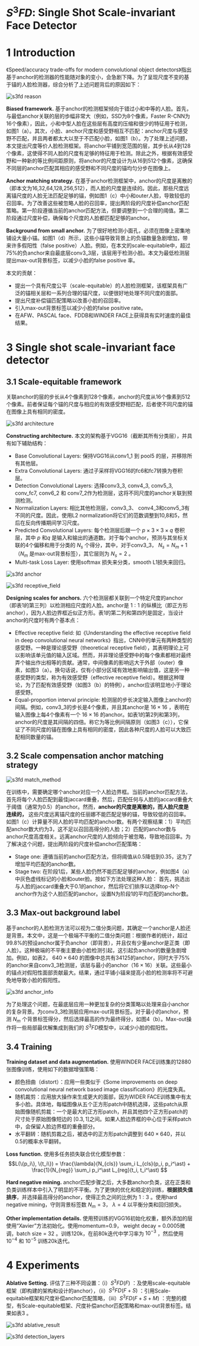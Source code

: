 $S^3FD$: Single Shot Scale-invariant Face Detector
=

# 1 Introduction
《Speed/accuracy trade-offs for modern convolutional object detectors》指出基于anchor的检测器的性能随对象的变小，会急剧下降。为了呈现尺度不变的基于锚的人脸检测器，综合分析了上述问题背后的原因如下：

![s3fd reason](./images/s3fd/reason.png)

**Biased framework.** 基于anchor的检测框架倾向于错过小和中等的人脸。首先，与最低anchor关联的层的歩幅非常大（例如，SSD为8个像素，Faster R-CNN为16个像素），因此，小和中型人脸在这些层有高度的压缩和很少的特征用于检测，如图1（a）。其次，小脸、anchor尺度和感受野相互不匹配：anchor尺度与感受野不匹配，并且两者都太大以至于不匹配小脸，如图1（b）。为了处理上述问题，本文提出尺度等价人脸检测框架。将anchor平铺到宽范围的层，其步长从4到128个像素，这使得不同人脸的尺度有足够的特征用于检测。除此之外，根据有效感受野和一种新的等比例间距原则，将anchor的尺度设计为从16到512个像素，这确保不同层的anchor匹配其相应的感受野和不同尺度的锚均匀分步在图像上。

**Anchor matching strategy.** 在基于anchor检测框架中，anchor的尺度是离散的（即本文为16,32,64,128,256,512），而人脸的尺度是连续的。因此，那些尺度远离锚尺度的人脸无法匹配足够的锚，例如图1（c）中小和outer人脸，导致较低的召回率。为了改善这些被忽略人脸的召回率，提出两阶段的尺度补偿anchor匹配策略。第一阶段遵循当前的anchor匹配方法，但要调整到一个合理的阈值。第二阶段通过尺度补偿，确保每个尺度的人脸都匹配足够的anchor。

**Background from small anchor.** 为了很好地检测小面孔，必须在图像上密集地铺设大量小锚。如图1（d）所示，这些小锚导致背景上的负锚数量急剧增加，带来许多假阳性（false positive）人脸。例如，在本文的scale-equitable中，超过75%的负anchor来自最底层conv3_3层，该层用于检测小脸。本文为最低检测层提出max-out背景标签，以减少小脸的false positive 率。

本文的贡献：
- 提出一个具有尺度公平（scale-equitable）的人脸检测框架，该框架具有广泛的锚相关层和一系列合理的锚尺度，以便很好地处理不同尺度的面部。
- 提出尺度补偿锚匹配策略以改善小脸的召回率。
- 引入max-out背景标签以减少小脸的false positive rate。
- 在AFW、PASCAL face、FDDB和WINDER FACE上获得具有实时速度的最佳结果。

# 3 Single shot scale-invariant face detector
## 3.1 Scale-equitable framework
关联anchor的层的步长从4个像素到128个像素，anchor的尺度从16个像素到512个像素。前者保证每个锚的尺度与相应的有效感受野相匹配，后者使不同尺度的锚在图像上具有相同的密度。

![s3fd architecture](./images/s3fd/architecture.png)

**Constructing architecture.** 本文的架构基于VGG16（截断其所有分类层），并具有如下辅助结构：
- Base Convolutional Layers: 保持VGG16从conv1_1 到 pool5 的层，并移除所有其他层。
- Extra Convolutional Layers: 通过子采样将VGG16的fc6和fc7转换为卷积层。
- Detection Convolutional Layers: 选择conv3_3, conv4_3, conv5_3, conv_fc7, conv6_2 和 conv7_2作为检测层，这将不同尺度的anchor关联到预测检测。
- Normalization Layers: 相比其他检测层，conv3_3、 conv4_3和conv5_3有不同的尺度。因此，使用L2 normalization将它们的范数调整到10,8和5，然后在反向传播期间学习尺度。
- Predicted Convolutional Layers: 每个检测层后跟一个 $p \times 3 \times 3 \times q$ 卷积层，其中 $p$ 和$q$ 是输入和输出的通道数。对于每个anchor，预测与其坐标关联的4个偏移和用于分类的 $N_s$ 个得分，其中，对于conv3_3， $N_s = N_m + 1$ （$N_m$ 是max-out背景标签），其它层则为 $N_s = 2$ 。
- Multi-task Loss Layer: 使用softmax 损失来分类，smooth L1损失来回归。

![s3fd anchor](./images/s3fd/anchors.png)

![s3fd receptive_field](./images/s3fd/receptive_field.png)

**Designing scales for anchors.** 六个检测层都关联到一个特定尺度的anchor（即表1的第三列）以检测相应尺度的人脸。anchor是 $1:1$ 的纵横比（即正方形anchor），因为人脸边界框近似正方形。表1的第二列和第四列是固定，当设计anchor的尺度时有两个基本点：
- Effective receptive field: 如《Understanding the effective receptive field in deep convolutional neural networks》指出，CNN中的单元有两种类型的感受野。一种是理论感受野（theoretical receptive field），其表明理论上可以影响该单元值的输入区域。然而，并非理论感受野中的每个像素都相对最终弄个输出作出相等的贡献。通常，中间像素的影响远大于外部（outer）像素，如图3（a）。换句话说，仅有小部分区域有效地影响输出值，这是另一种感受野的类型，称为有效感受野（effective receptive field）。根据这种理论，为了匹配有效感受野（如图3（b）的特例），anchor应该明显地小于理论感受野。
- Equal-proportion interval principle: 检测层的步长决定输入图像上anchor的间隔。例如，conv3_3的步长是4个像素，并且其anchor是 $16 \times 16$ ，表明在输入图像上每4个像素有一个 $16 \times 16$ 的anchor。如表1的第2列和第3列，anchor的尺度是其间隔的四倍。称它为等比例间隔原则（如图3（c）），它保证了不同尺度的锚在图像上具有相同的密度，因此各种尺度的人脸可以大致匹配相同数量的锚。

## 3.2 Scale compensation anchor matching strategy

![s3fd match_method](./images/s3fd/match_method.png)

在训练中，需要确定哪个anchor对应一个人脸边界框。当前的anchor匹配方法，首先将每个人脸匹配到最佳jaccard重叠，然后，匹配任何与人脸的jaccard重叠大于阈值（通常为0.5）的anchor。然而，**anchor的尺度是离散的，而人脸尺度是连续的，** 这些尺度远离锚尺度的任丽娜不能匹配足够的锚，导致较低的召回率。如图1（c）计算量不同人脸的平均匹配的anchor数。有两个观察结果：1）平均匹配anchor数大约为3，这不足以召回高得分的人脸；2）匹配的anchor数与anchor尺度高度相关。远离anchor尺度的人脸倾向于被忽略，导致地召回率。为了解决这个问题，提出两阶段的尺度补偿anchor匹配策略：
- Stage one: 遵循当前的anchor匹配方法，但将阈值从0.5降低到0.35，这为了增加平均匹配的anchor数。
- Stage two: 在阶段1后，某些人脸仍然不能匹配足够的anchor，例如图4（a）中灰色虚线标记的小脸和outer脸。按如下方法处理这种人脸： 首先，挑选出与人脸的jaccard重叠大于0.1的anchor，然后将它们排序以选择top-N个anchor作为这个人脸匹配的anchor。设置N为阶段1的平均匹配的anchor数。

## 3.3 Max-out background label
基于anchor的人脸检测方法可以视为二值分类问题，其确定一个anchor是人脸还是背景。本文中，这是一个极端不平衡的二值分类问题：根据作者的统计，超过99.8%的预设anchor属于负anchor（即背景），并且仅有少量anchor是正类（即人脸）。这种极端的不平衡主要由小脸检测引起，这引起负anchor的数量急剧增加。例如，如表2， $640 \times 640$ 的图像中总共有34125的anchor，同时大于75%的anchor来自conv3_3检测层，该层与最小的anchor（$16\times16$）关联。这些最小的锚点对假阳性面部贡献最大。结果，通过平铺小锚来提高小脸的检测率将不可避免地导致小脸的假阳性。

![s3fd anchor_info](./images/s3fd/anchor_info.png)

为了处理这个问题，在最底层应用一种更加复杂的分类策略以处理来自小anchor的复杂背景。为conv3_3检测层应用max-out背景标签。对于最小的anchor，预测 $N_m$ 个背景标签得分，然后选择最高的作为最终得分，如图4（b）。Max-out操作将一些局部最优解集成到我们的 $S^3FD$模型中，以减少小脸的假阳性。

## 3.4 Training
**Training dataset and data augmentation.** 使用WINDER FACE训练集的12880张图像训练，使用如下的数据增强策略：
- 颜色扭曲（distort）：应用一些类似于《Some improvements on deep convolutional neural network based image classification》的光度失真。
- 随机裁剪：应用放大操作来生成更大的面部，因为WIDER FACE训练集中有太多小脸。具体地，每幅图像从五个正方形patch中随机选择，这些patch从原始图像随机剪裁：一个是最大的正方形patch，并且其他四个正方形patch的尺寸处于原始图像短边的 $[0.3, 1]$之间。如果人脸边界框的中心位于采样patch中，会保留人脸边界框的重叠部分。
- 水平翻转：随机剪裁之后，被选中的正方形patch调整到 $640\times640$，并以0.5的概率水平翻转。

**Loss function.** 使用多任务损失联合优化模型参数：
$$L(\{p_i\}, \{t_i\}) = \frac{\lambda}{N_{cls}} \sum_i L_{cls}(p_i, p_i^\ast) + \frac{1}{N_{reg}} \sum_i p_i^\ast L_{reg}(t_i, t_i^\ast) $$

**Hard negative mining.** anchor匹配步骤之后，大多数anchor负类，这在正类和负类训练样本中引入了明显的不平衡。为了更快的优化和稳定的训练，**根据损失值排序**，并选择最高得分的anchor，使得正负之间的比例为 $1:3$ 。使用hard negative mining，守则背景标签数 $N_m = 3$， $\lambda =4$ 以平衡分类和回归损失。

**Other implementation details.** 使用预训练的VGG16初始化权重，额外添加的层使用“Xavier”方法初始化。使用momentum=0.9， weight decay = 0.0005微调，batch size = 32 。训练120k，在前80k迭代中学习率为 $10^{-3}$ ，然后使用 $10^{-4}$ 和 $10^{-5}$ 训练20k迭代。

# 4 Experiments
**Ablative Setting.** 评估了三种不同设置：（i）$S^3FD(F)$ ：及使用scale-equitable框架（即构建的架构和设计的anchor），（ii）$S^3FD(F + S)$ ：引用Scale-equitable框架和尺度补偿anchor匹配策略，（iii）$S^3FD(F + S + M)$ ：完整的模型，有Scale-equitable框架、尺度补偿anchor匹配策略和max-out背景标签。结果如表3 。

![s3fd ablative_result](./images/s3fd/ablative_result.png)

![s3fd detection_layers](./images/s3fd/detection_layers.png)
